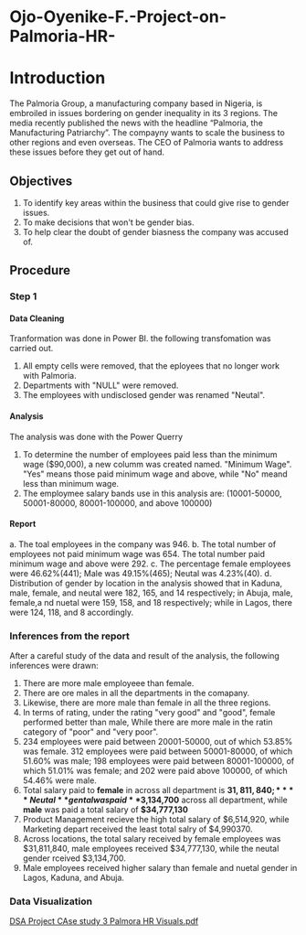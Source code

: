 # Ojo-Oyenike-F.-Project-on-Palmoria-HR-
# Introduction
The Palmoria Group, a manufacturing company based in Nigeria, is embroiled in issues
bordering on gender inequality in its 3 regions. The media recently published the news 
with the headline “Palmoria, the Manufacturing Patriarchy”. The compayny wants to  scale the
business to other regions and even overseas. The CEO of Palmoria wants to address these issues before they get out of hand.
## Objectives
1. To identify key areas within the business that could give rise to gender issues.
2. To make decisions that won't be gender bias.
3. To help clear the doubt of gender biasness the company was accused of.
## Procedure
### Step 1
#### Data Cleaning
Tranformation was done in Power BI. the following transfomation was carried out.
1. All empty cells were removed, that the eployees that no longer work with Palmoria.
2. Departments with "NULL" were removed.
3. The employees with undisclosed gender was renamed "Neutal".
#### Analysis
The analysis was done with the Power Querry
1. To determine the number of employees paid less than the minimum wage ($90,000), a new columm was created named. 
"Minimum Wage". "Yes" means those paid minimum wage and above, while "No" meand less than minimum wage.
2. The employmee salary bands use in this analysis are: (10001-50000, 50001-80000, 80001-100000, and above 100000)
 #### Report
 a. The toal employees in the company was 946.
 b. The total number of employees not paid minimum wage was 654. The total number paid minimum wage and above were 292.
 c. The percentage female employees were 46.62%(441); Male was 49.15%(465); Neutal was 4.23%(40).
 d. Distribution of gender by location in the analysis showed that in Kaduna, male, female, and neutal were 182, 165, and 14 respectively; in Abuja, male, female,a nd nuetal were 159, 158, and 18 respectively; while in Lagos, there were 124, 118, and 8 accordingly.

### Inferences from the report
After a careful study of the data and result of the analysis, the following inferences were drawn:
1. There are more male employeee than female.
2. There are ore males in all the departments in the comapany.
3. Likewise, there are more male than female in all the three regions.
4. In terms of rating, under the rating "very good" and "good", female performed better than male, While there are more male in the ratin category of "poor" and "very poor".
5. 234 employees were paid between 20001-50000, out of which 53.85% was female. 312 employees were paid between 50001-80000, of which 51.60% was male; 198 employees were paid  between 80001-100000, of which 51.01% was female; and 202 were paid above 100000, of which 54.46% were male.
6. Total salary paid to **female** in across all department is **$31,811,840;** **Neutal** gental was paid **$3,134,700** across all department, while **male** was paid a total salary of **$34,777,130**
7. Product Management recieve the high total salary of $6,514,920, while Marketing depart received the least total salry of $4,990370.
8. Across locations, the total salary received by female employees was $31,811,840, male employees received $34,777,130, while the neutal gender rceived $3,134,700.
9. Male employees received higher salary than female and nuetal gender in Lagos, Kaduna, and Abuja.
 
### Data Visualization
[DSA Project CAse study 3 Palmora HR Visuals.pdf](https://github.com/user-attachments/files/21056064/DSA.Project.CAse.study.3.Palmora.HR.Visuals.pdf)
